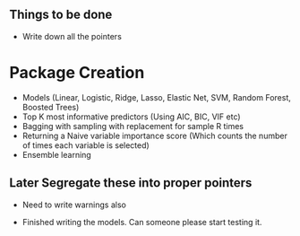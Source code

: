 ## Things to be done

- Write down all the pointers

# Package Creation

- Models (Linear, Logistic, Ridge, Lasso, Elastic Net, SVM, Random Forest, Boosted Trees)
- Top K most informative predictors (Using AIC, BIC, VIF etc)
- Bagging with sampling with replacement for sample R times
- Returning a Naive variable importance score (Which counts the number of times each variable is selected)
- Ensemble learning

## Later Segregate these into proper pointers

- Need to write warnings also

- Finished writing the models. Can someone please start testing it.
